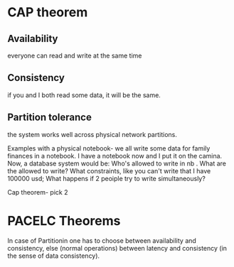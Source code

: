 

# CAP theorem

## Availability
everyone can read and write at the same time
## Consistency
if you and I both read some data, it will be the same.
## Partition tolerance
the system works well across physical network partitions.


Examples with a physical notebook- we all write some data for family finances in a  notebook. 
I have a notebook now and I put it on the camina. Now, a database system would be:
Who's allowed to write in nb . What are the allowed to write?
What constraints, like you can't write that I have 100000 usd;
What happens if 2 peoiple try to write simultaneously?


Cap theorem- pick 2


# PACELC Theorems
 In case of Partitionin one has to choose between availability and consistency,
 else (normal operations) between latency and consistency (in the sense of data consistency).